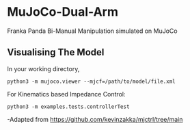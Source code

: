 # MuJoCo-Dual-Arm
Franka Panda Bi-Manual Manipulation simulated on MuJoCo

## Visualising The Model
In your working directory,
```console
python3 -m mujoco.viewer --mjcf=/path/to/model/file.xml

```
For Kinematics based Impedance Control:
```console
python3 -m examples.tests.controllerTest
```
-Adapted from https://github.com/kevinzakka/mjctrl/tree/main